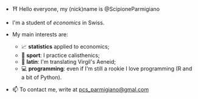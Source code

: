 - ⛩️ Hello everyone, my (nick)name is @ScipioneParmigiano

- I'm a student of _economics_ in Swiss.

-   My main interests are:
    - 📈 **statistics** applied to economics;
    - 🏈 **sport**: I practice calisthenics;
    - 🔖 **latin**: I'm translating Virgil's Aeneid;
    - 💻 **programming**: even if I'm still a rookie I love programming (R and a bit of Python).

- 📫 To contact me, write at pcs_parmigiano@gmal.com 
